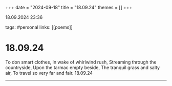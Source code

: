 +++
date = "2024-09-18"
title = "18.09.24"
themes = []
+++

18.09.2024 23:36

tags: #personal
links: [[poems]]

# 18.09.24

To don smart clothes,
In wake of whirlwind rush,
Streaming through the countryside,
Upon the tarmac empty beside,
The tranquil grass and salty air,
To travel so very far and fair.
18.09.24

---

